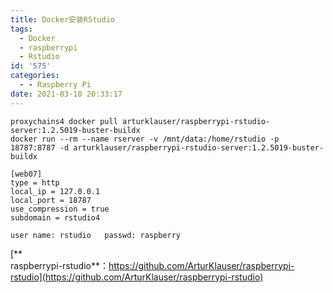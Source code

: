 ```yaml
---
title: Docker安装RStudio
tags:
  - Docker
  - raspberrypi
  - Rstudio
id: '575'
categories:
  - - Raspberry Pi
date: 2021-03-10 20:33:17
---
```


```
proxychains4 docker pull arturklauser/raspberrypi-rstudio-server:1.2.5019-buster-buildx
docker run --rm --name rserver -v /mnt/data:/home/rstudio -p 18787:8787 -d arturklauser/raspberrypi-rstudio-server:1.2.5019-buster-buildx
```

```
[web07]
type = http
local_ip = 127.0.0.1
local_port = 18787
use_compression = true
subdomain = rstudio4
```

`user name: rstudio  
passwd: raspberry`

[**  
raspberrypi-rstudio**：https://github.com/ArturKlauser/raspberrypi-rstudio](https://github.com/ArturKlauser/raspberrypi-rstudio)